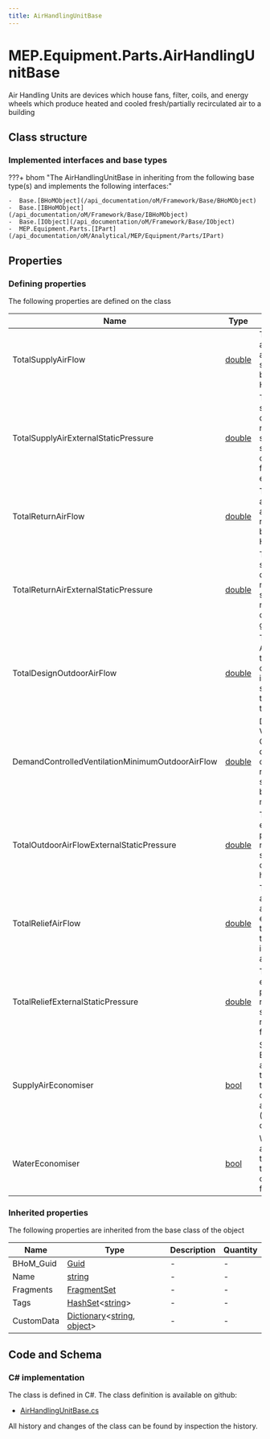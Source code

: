 ```yaml
---
title: AirHandlingUnitBase
---
```


# MEP.Equipment.Parts.AirHandlingUnitBase

Air Handling Units are devices which house fans, filter, coils, and energy wheels which produce heated and cooled fresh/partially recirculated air to a building

## Class structure

### Implemented interfaces and base types

???+ bhom "The AirHandlingUnitBase in inheriting from the following base type(s) and implements the following interfaces:"

    -  Base.[BHoMObject](/api_documentation/oM/Framework/Base/BHoMObject)
    -  Base.[IBHoMObject](/api_documentation/oM/Framework/Base/IBHoMObject)
    -  Base.[IObject](/api_documentation/oM/Framework/Base/IObject)
    -  MEP.Equipment.Parts.[IPart](/api_documentation/oM/Analytical/MEP/Equipment/Parts/IPart)


## Properties



### Defining properties

The following properties are defined on the class

| Name             | Type             | Description      | Quantity         |
|------------------|------------------|------------------|------------------|
| TotalSupplyAirFlow | [double](https://learn.microsoft.com/en-us/dotnet/api/System.Double?view=netstandard-2.0) | Total Supply Airflow accounts for the total amount of air supplied to the building by the Air Handling Unit | - |
| TotalSupplyAirExternalStaticPressure | [double](https://learn.microsoft.com/en-us/dotnet/api/System.Double?view=netstandard-2.0) | Total supply external static pressure denotes the resistance within the system that the supply fan has to overcome from filters, grilles, coils, etc | - |
| TotalReturnAirFlow | [double](https://learn.microsoft.com/en-us/dotnet/api/System.Double?view=netstandard-2.0) | Total Return Airflow accounts for the total amount of air returned from the building to the Air Handling Unit | - |
| TotalReturnAirExternalStaticPressure | [double](https://learn.microsoft.com/en-us/dotnet/api/System.Double?view=netstandard-2.0) | Total return external static pressure denotes the resistance within the system that the return fan has to overcome from grilles, ducts, etc | - |
| TotalDesignOutdoorAirFlow | [double](https://learn.microsoft.com/en-us/dotnet/api/System.Double?view=netstandard-2.0) | Total Design Outdoor Airflow accounts for the total amount of outdoor air introduced to the supply air that goes to the building from the Air Handling Unit | - |
| DemandControlledVentilationMinimumOutdoorAirFlow | [double](https://learn.microsoft.com/en-us/dotnet/api/System.Double?view=netstandard-2.0) | Demand Controlled Ventilation Minimum Outdoor Airflow denotes that amount of outdoor air that is required to be supplied to the building, at a minimum | - |
| TotalOutdoorAirFlowExternalStaticPressure | [double](https://learn.microsoft.com/en-us/dotnet/api/System.Double?view=netstandard-2.0) | Total outdoor air external static pressure denotes the resistance within the system that the outdoor air intake fan has to overcome | - |
| TotalReliefAirFlow | [double](https://learn.microsoft.com/en-us/dotnet/api/System.Double?view=netstandard-2.0) | Total Relief Airflow accounts for the total amount of extract/exhaust air that is removed from the system and introduced to the atmosphere | - |
| TotalReliefExternalStaticPressure | [double](https://learn.microsoft.com/en-us/dotnet/api/System.Double?view=netstandard-2.0) | Total Relief Airflow external static pressure denotes the resistance within the system that the relief/extract/exhaust fan has to overcome | - |
| SupplyAirEconomiser | [bool](https://learn.microsoft.com/en-us/dotnet/api/System.Boolean?view=netstandard-2.0) | Supply Air Economisers allow additional outdoor air to be introduced to the system when outdoor conditions are favorable (typically cool and dry) | - |
| WaterEconomiser | [bool](https://learn.microsoft.com/en-us/dotnet/api/System.Boolean?view=netstandard-2.0) | Water Economisers allow returned fluids to be introduced to the system when conditions are favorable | - |


### Inherited properties
The following properties are inherited from the base class of the object

| Name             | Type             | Description      | Quantity         |
|------------------|------------------|------------------|------------------|
| BHoM_Guid | [Guid](https://learn.microsoft.com/en-us/dotnet/api/System.Guid?view=netstandard-2.0) | - | - |
| Name | [string](https://learn.microsoft.com/en-us/dotnet/api/System.String?view=netstandard-2.0) | - | - |
| Fragments | [FragmentSet](/api_documentation/oM/Framework/Base/FragmentSet) | - | - |
| Tags | [HashSet](https://learn.microsoft.com/en-us/dotnet/api/System.Collections.Generic.HashSet-1?view=netstandard-2.0)&lt;[string](https://learn.microsoft.com/en-us/dotnet/api/System.String?view=netstandard-2.0)&gt; | - | - |
| CustomData | [Dictionary](https://learn.microsoft.com/en-us/dotnet/api/System.Collections.Generic.Dictionary-2?view=netstandard-2.0)&lt;[string](https://learn.microsoft.com/en-us/dotnet/api/System.String?view=netstandard-2.0), [object](https://learn.microsoft.com/en-us/dotnet/api/System.Object?view=netstandard-2.0)&gt; | - | - |


## Code and Schema

### C# implementation

The class is defined in C#. The class definition is available on github:

- [AirHandlingUnitBase.cs](https://github.com/BHoM/BHoM/blob/develop/MEP_oM/Equipment\Parts\AirHandlingUnitBase.cs)

All history and changes of the class can be found by inspection the history.
